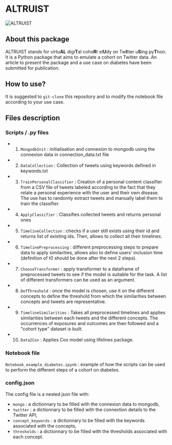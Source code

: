 # ALTRUIST

![ALTRUIST](https://user-images.githubusercontent.com/70756697/215432914-748359b1-8d62-4a10-b0e0-488c626aa46c.png)

## About this package
ALTRUIST stands for virtu**AL** digi**T**al coho**R**t st**U**dy on Tw**I**tter u**S**ing py**T**hon. It is a Python package that aims to emulate a cohort on Twitter data. An article to present the package and a use case on diabetes have been submitted for publication.

## How to use? 
It is suggested to `git-clone` this repository and to modify the notebook file according to your use case.

## Files description
### Scripts / .py files
- 1. `MongodbInit` : initialisation and connexion to mongodb using the connexion data in connection_data.txt file
- 2. `DataCollection` : Collection of tweets using keywords defined in keywords.txt
- 3. `TrainPersonalClassifier` : Creation of a personal content classifier from a CSV file of tweets labeled according to the fact that they relate a personal experience with the user and their own disease. The use has to randomly extract tweets and manually label them to train the classifier. 
- 4. `ApplyClassifier` : Classifies collected tweets and returns personal ones
- 5. `TimelineCollection` : checks if a user still exists using their id and returns list of existing ids. Then, allows to collect all their timelines.
- 6. `TimelinePreprocessing` : different preprocessing steps to prepare data to apply similarities, allows also to define users' inclusion time (definition of t0 should be done after the next 2 steps).
- 7. `ChooseTransformer` : apply transformer to a dataframe of preprocessed tweets to see if the model is suitable for the task. A list of different transformers can be used as an argument.
- 8. `DefThreshold` : once the model is chosen, use it on the different concepts to define the threshold from which the similarities between concepts and tweets are representative.
- 9. `TimelineSimilarities` : Takes all preprocessed timelines and applies similarities between each tweets and the different concepts. The occurrences of exposures and outcomes are then followed and a "cohort type" dataset is built. 
- 10. `Data2Cox` : Applies Cox model using lifelines package. 

### Notebook file
`Notebook_example_diabetes.ipynb` : example of how the scripts can be used to perform the different steps of a cohort on diabetes.

### config.json
The config file is a nested json file with: 
- `mongo` : a dictionnary to be filled with the connexion data to mongodb,
- `twitter` : a dictionnary to be filled with the connextion details to the Twitter API,
- `concept_keywords` : a dictionnary to be filled with the keywords associated with the concepts,
- `thresholds` : a dictionnary to be filled with the thresholds associated with each concept.
